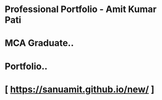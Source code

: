 # Professional Portfolio - Amit Kumar Pati
# MCA Graduate..
# Portfolio..
# [ https://sanuamit.github.io/new/ ]
